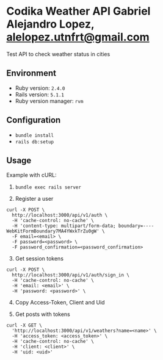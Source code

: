 Codika Weather API 
Gabriel Alejandro Lopez, alelopez.utnfrt@gmail.com
==============================================

Test API to check weather status in cities

Environment
----------------------------------------------

- Ruby version: `2.4.0`
- Rails version: `5.1.1`
- Ruby version manager: `rvm`

Configuration
----------------------------------------------

- `bundle install`
- `rails db:setup`

Usage
----------------------------------------------

Example with cURL:

1. `bundle exec rails server`

2. Register a user
```
curl -X POST \
  http://localhost:3000/api/v1/auth \
  -H 'cache-control: no-cache' \
  -H 'content-type: multipart/form-data; boundary=----WebKitFormBoundary7MA4YWxkTrZu0gW' \
  -F email=<email> \
  -F password=<password> \
  -F password_confirmation=<password_confirmation>
```

3. Get session tokens
```
curl -X POST \
  http://localhost:3000/api/v1/auth/sign_in \
  -H 'cache-control: no-cache' \
  -H 'email: <email>' \
  -H 'password: <password>' \
```

4. Copy Access-Token, Client and Uid

5. Get posts with tokens
```
curl -X GET \
  'http://localhost:3000/api/v1/weathers?name=<name>' \
  -H 'access_token: <access_token>' \
  -H 'cache-control: no-cache' \
  -H 'client: <client>' \
  -H 'uid: <uid>'
```

